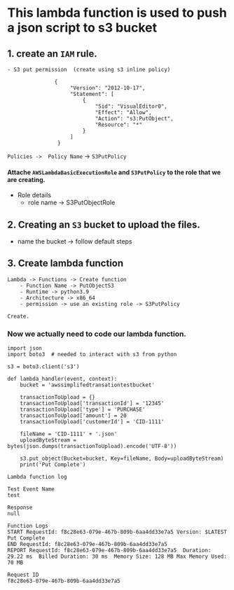 # This lambda function is used to push a json script to s3 bucket

## 1. create an `IAM` rule. 
    - S3 put permission  (create using s3 inline policy)
``` 
               {
                    "Version": "2012-10-17",
                    "Statement": [
                        {
                            "Sid": "VisualEditor0",
                            "Effect": "Allow",
                            "Action": "s3:PutObject",
                            "Resource": "*"
                        }
                    ]
                }
```

`Policies ->  Policy Name` -> `S3PutPolicy`

#### Attache `AWSLambdaBasicExecutionRole` and `S3PutPolicy` to the role that we are creating.
- Role details
    - role name -> S3PutObjectRole

## 2. Creating an `S3` bucket to upload the files. 
- name the bucket -> follow default steps

## 3. Create lambda function

```
Lambda -> Functions -> Create function
    - Function Name -> PutObjectS3
    - Runtime -> python3.9
    - Architecture -> x86_64
    - permission -> use an existing role -> S3PutPolicy

Create. 
```
### Now we actually need to code our lambda function.

```
import json
import boto3  # needed to interact with s3 from python

s3 = boto3.client('s3')

def lambda_handler(event, context):
    bucket = 'awssimplifedtransationtestbucket'
    
    transactionToUpload = {}
    transactionToUpload['transactionId'] = '12345'
    transactionToUpload['type'] = 'PURCHASE'
    transactionToUpload['amount'] = 20
    transactionToUpload['customerId'] = 'CID-1111'
    
    fileName = 'CID-1111' + '.json'
    uploadByteStream = bytes(json.dumps(transactionToUpload).encode('UTF-8'))
    
    s3.put_object(Bucket=bucket, Key=fileName, Body=uploadByteStream)
    print('Put Complete')     
```

`Lambda function log`

```
Test Event Name
test

Response
null

Function Logs
START RequestId: f8c28e63-079e-467b-809b-6aa4dd33e7a5 Version: $LATEST
Put Complete
END RequestId: f8c28e63-079e-467b-809b-6aa4dd33e7a5
REPORT RequestId: f8c28e63-079e-467b-809b-6aa4dd33e7a5	Duration: 29.22 ms	Billed Duration: 30 ms	Memory Size: 128 MB	Max Memory Used: 70 MB

Request ID
f8c28e63-079e-467b-809b-6aa4dd33e7a5

```

